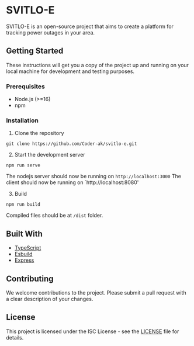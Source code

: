 # SVITLO-E

SVITLO-E is an open-source project that aims to create a platform for tracking power outages in your area.

## Getting Started

These instructions will get you a copy of the project up and running on your local machine for development and testing purposes.

### Prerequisites

- Node.js (>=16)
- npm

### Installation

1. Clone the repository

```console
git clone https://github.com/Coder-ak/svitlo-e.git
```

2. Start the development server

```console
npm run serve
```

The nodejs server should now be running on `http://localhost:3000`
The client should now be running on `http://localhost:8080'

3. Build

```console
npm run build
```

Compiled files should be at `/dist` folder.

## Built With

- [TypeScript](https://www.typescriptlang.org)
- [Esbuild](https://esbuild.github.io)
- [Express](https://github.com/expressjs/expressjs.com)

## Contributing

We welcome contributions to the project. Please submit a pull request with a clear description of your changes.

## License

This project is licensed under the ISC License - see the [LICENSE](LICENSE) file for details.
